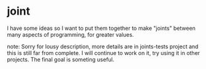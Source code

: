 # joint
I have some ideas so I want to put them together to make "joints" between many aspects of programming, for greater values.

note: Sorry for lousy description, more details are in joints-tests project and this is still far from complete. 
I will continue to work on it, try using it in other projects. The final goal is someting useful.
